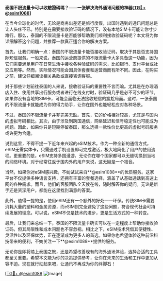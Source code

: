**泰国不限流量卡可以收驗證碼嗎？——一张解决海外通讯问题的神器[[TG💪+ @esim1088](https://t.me/s/esim1088)]**

在当今全球化的时代，无论是商务出差还是旅行度假，出国时遇到的通讯问题总是让人头疼不已。特别是在需要接收验证码的情况下，没有本地SIM卡可能让你寸步难行。那么，泰国的不限流量卡是否能够帮助我们顺利接收验证码呢？本文将为你详细解答这个问题，并推荐一款真正适合你的解决方案。

首先，让我们明确一点：泰国的不限流量卡能否接收验证码，取决于其是否支持国际短信服务。一般来说，泰国的运营商提供的不限流量卡大多具备这一功能，因为它们需要满足用户在日常生活中接收各种验证码的需求，比如银行、支付平台或社交应用等。然而，实际情况可能会因具体套餐和运营商而有所不同。因此，在购买之前，建议仔细阅读相关条款或直接咨询客服。

对于那些计划前往泰国的人来说，接收验证码的重要性不言而喻。尤其是在办理酒店入住、使用共享出行服务或者进行在线支付时，验证码几乎是必不可少的环节。如果你没有当地的SIM卡，可能会面临无法接收短信的尴尬局面。这时，一张泰国的不限流量卡就能成为你的得力助手，让你在国外也能轻松应对各种场景。

不过，泰国的不限流量卡并非完美无缺。首先，它的价格相对较高，尤其是与国内的虚拟号码相比。其次，由于涉及到跨国通信，网络延迟和信号稳定性也可能成为问题。因此，如果你只是短期停留泰国，那么选择一款性价比更高的虚拟号码服务或许更为合适。

说到这里，不得不提一下近年来兴起的eSIM技术。作为一种全新的通信方式，eSIM无需实体卡，只需通过手机设置即可完成激活，极大地简化了用户的使用流程。更重要的是，eSIM支持多国漫游，无论你在哪个国家都可以无缝切换到当地的网络环境。对于经常往返于国内外的用户来说，这无疑是一个福音。

当然，如果你对eSIM感兴趣，不妨试试来自**@esim1088**的优质服务。这家平台不仅提供多种语言支持，还拥有丰富的套餐选择，涵盖了从基础通话到高速上网的各种需求。而且，他们的客服团队全天候在线，随时解答你的疑问。无论是新手还是资深用户，都能在这里找到满意的答案。

此外，值得一提的是，使用eSIM还有一个额外的好处——环保。传统SIM卡需要消耗大量的塑料和金属资源，而eSIM则完全避免了这些问题，符合现代社会可持续发展的理念。可以说，eSIM不仅是技术的进步，更是生活方式的一种转变。

最后，让我们来总结一下。泰国的不限流量卡确实可以在一定程度上帮助你接收验证码，但其局限性和成本问题也不容忽视。相比之下，eSIM技术凭借其便捷性、灵活性以及环保优势，正在逐渐成为更多人的首选。如果你也希望体验这种前沿科技带来的便利，不妨关注一下**@esim1088**提供的服务。

无论你是即将踏上泰国之旅，还是希望改善现有的海外通讯体验，选择合适的工具都至关重要。希望本文能为你的决策提供参考，让你在未来的生活和工作中更加从容不迫。现在就行动起来吧，让通讯不再成为你的绊脚石！

[[TG💪+ @esim1088](https://t.me/s/esim1088) ![Image](https://i.postimg.cc/4NQfJmqS/Snipaste-2025-05-13-00-14-12.png)]